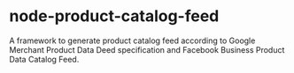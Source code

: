 # node-product-catalog-feed
A framework to generate product catalog feed according to Google Merchant Product Data Deed specification and Facebook Business Product Data Catalog Feed.
